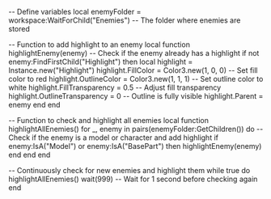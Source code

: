 -- Define variables
local enemyFolder = workspace:WaitForChild("Enemies") -- The folder where enemies are stored

-- Function to add highlight to an enemy
local function highlightEnemy(enemy)
    -- Check if the enemy already has a highlight
    if not enemy:FindFirstChild("Highlight") then
        local highlight = Instance.new("Highlight")
        highlight.FillColor = Color3.new(1, 0, 0) -- Set fill color to red
        highlight.OutlineColor = Color3.new(1, 1, 1) -- Set outline color to white
        highlight.FillTransparency = 0.5 -- Adjust fill transparency
        highlight.OutlineTransparency = 0 -- Outline is fully visible
        highlight.Parent = enemy
    end
end

-- Function to check and highlight all enemies
local function highlightAllEnemies()
    for _, enemy in pairs(enemyFolder:GetChildren()) do
        -- Check if the enemy is a model or character and add highlight
        if enemy:IsA("Model") or enemy:IsA("BasePart") then
            highlightEnemy(enemy)
        end
    end
end

-- Continuously check for new enemies and highlight them
while true do
    highlightAllEnemies()
    wait(999) -- Wait for 1 second before checking again
end
